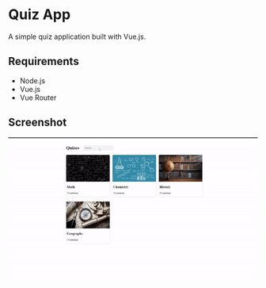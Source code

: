 # Quiz App

A simple quiz application built with Vue.js.

## Requirements

- Node.js
- Vue.js
- Vue Router

## Screenshot

![App Screenshot](/public/App-Screenshot.gif)